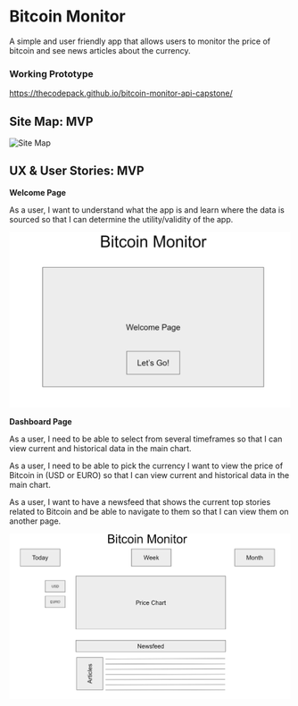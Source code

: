 # Bitcoin Monitor

A simple and user friendly app that allows users to monitor the price of bitcoin and see news articles about the currency.

### Working Prototype

https://thecodepack.github.io/bitcoin-monitor-api-capstone/


## Site Map: MVP 

![Site Map](https://docs.google.com/presentation/d/1Mvb8AqI5XZ-XjbEwC9K9UFwz-L4wg-Hpb6zZq1dkdXU/edit#slide=id.g4be1a5f606_0_0)


## UX & User Stories: MVP

**Welcome Page** 

As a user, I want to understand what the app is and learn where the data is sourced so that I can determine the utility/validity of the app.

![Landing Page Design](https://github.com/TheCodePack/bitcoin-monitor-api-capstone/blob/master/wireframes/welcome-page.jpg)


**Dashboard Page** 

As a user, I need to be able to select from several timeframes so that I can view current and historical data in the main chart.

As a user, I need to be able to pick the currency I want to view the price of Bitcoin in (USD or EURO) so that I can view current and historical data in the main chart.

As a user, I want to have a newsfeed that shows the current top stories related to Bitcoin and be able to navigate to them so that I can view them on another page. 

![Dashboard Page Design](https://github.com/TheCodePack/bitcoin-monitor-api-capstone/blob/master/wireframes/dashboard-page.jpg)



